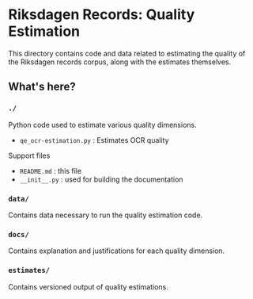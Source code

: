 # Riksdagen Records: Quality Estimation

This directory contains code and data related to estimating the quality of the Riksdagen records corpus, along with the estimates themselves.

## What's here?

### `./`

Python code used to estimate various quality dimensions.

- `qe_ocr-estimation.py` : Estimates OCR quality

Support files

- `README.md` : this file
- `__init__.py` : used for building the documentation


### `data/`

Contains data necessary to run the quality estimation code.


### `docs/`

Contains explanation and justifications for each quality dimension.


### `estimates/`

Contains versioned output of quality estimations.
